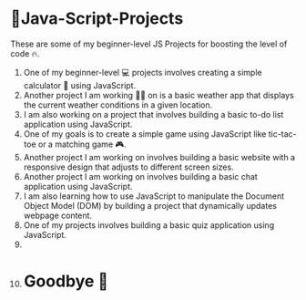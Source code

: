 # 🚀Java-Script-Projects
These are some of my beginner-level JS Projects for boosting the level of code 🔥.
1. One of my beginner-level 💻 projects involves creating a simple calculator 🧮 using JavaScript.
2. Another project I am working 👷‍♂️ on is a basic weather app that displays the current weather conditions in a given location.
3. I am also working on a project that involves building a basic to-do list application using JavaScript.
4. One of my goals is to create a simple game using JavaScript like tic-tac-toe or a matching game 🎮.
5. Another project I am working on involves building a basic website with a responsive design that adjusts to different screen sizes.
7. Another project I am working on involves building a basic chat application using JavaScript.
8. I am also learning how to use JavaScript to manipulate the Document Object Model (DOM) by building a project that dynamically updates webpage content.
9. One of my projects involves building a basic quiz application using JavaScript.
10. <br>
11. # Goodbye 👋
